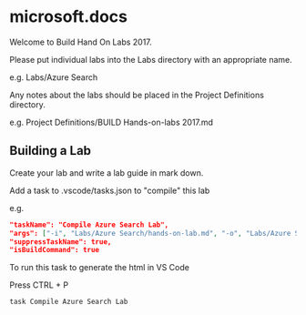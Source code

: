 # microsoft.docs

Welcome to Build Hand On Labs 2017.

Please put individual labs into the Labs directory with an appropriate name.

e.g. Labs/Azure Search

Any notes about the labs should be placed in the Project Definitions directory.

e.g. Project Definitions/BUILD Hands-on-labs 2017.md

## Building a Lab

Create your lab and write a lab guide in mark down.

Add a task to .vscode/tasks.json to "compile" this lab

e.g.

```json
"taskName": "Compile Azure Search Lab",
"args": ["-i", "Labs/Azure Search/hands-on-lab.md", "-o", "Labs/Azure Search/hands-on-lab.html"],
"suppressTaskName": true,
"isBuildCommand": true
```

To run this task to generate the html in VS Code

Press CTRL + P

```powershell
task Compile Azure Search Lab
```

